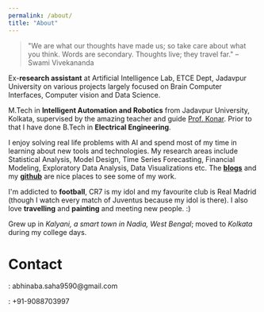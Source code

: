 ```yaml
---
permalink: /about/
title: "About"
---
```


<style>
.SapientRazorfish {
    text-transform: uppercase;
    letter-spacing: 2px;
    font-family: "Gotham A", "Gotham B", Helvetica, Arial, sans-serif;
    font-weight: bold;
    font-size: 16px;
}
</style>

> "We are what our thoughts have made us; so take care about what you think. Words are secondary. Thoughts live; they travel far." – Swami Vivekananda

<div id="aboutme-section">

<p class="about-text">
<span class="fa fa-briefcase about-icon"></span>
Ex-<strong>research assistant</strong> at Artificial Intelligence Lab, ETCE Dept, Jadavpur University on various projects largely focused on Brain Computer Interfaces, Computer vision and Data Science. 
</p>

<p class="about-text">
<span class="fa fa-graduation-cap about-icon"></span>
M.Tech in <strong>Intelligent Automation and Robotics</strong> from Jadavpur University, Kolkata, supervised by the amazing teacher and guide <a href="https://www.amitkonar.com/">Prof. Konar</a>. Prior to that I have done B.Tech in <strong>Electrical Engineering</strong>.
</p>

<p class="about-text">
<span class="fa fa-code about-icon"></span>
I enjoy solving real life problems with AI and spend most of my time in learning about new tools and technologies. My research areas include Statistical Analysis, Model Design, Time Series Forecasting, Financial Modeling, Exploratory Data Analysis, Data Visualizations etc. The <strong><a href="https://abhinabasaha.in/">blogs</a></strong> and my <strong><a href="https://github.com/abhinabasaha">github</a></strong> are nice places to see some of my work.
<!--<strong><a href="https://abhinabasaha.in/projects">projects</a></strong> and <strong><a href="https://abhinabasaha.in/">blogs</a></strong> pages are nice places to see some of my work, but you can also view my <strong><a href="https://github.com/abhinabasaha">github</a></strong>.--> 
</p>

<p class="about-text">
<span class="fa fa-heart about-icon"></span>
I'm addicted to <strong>football</strong>, CR7 is my idol and my favourite club is Real Madrid (though I watch every match of Juventus because my idol is there). I also love <strong>travelling</strong> and <strong>painting</strong> and meeting new people. :) 
</p>

<p class="about-text">
<span class="fa fa-globe about-icon"></span>
Grew up in <i>Kalyani, a smart town in Nadia, West Bengal</i>; moved to <i>Kolkata</i> during my college days. 
</p>

</div>

<div id="contactme-section">
<h1 id="contact">Contact</h1>

<!--
<div class="alert alert-danger" role="alert">
I will be away until Feb 6, with very limited time to work. My responses will be slow during this period.
</div>
-->



<p><i class="fas fa-envelope-square"></i>: abhinaba.saha9590@gmail.com</p>
<!--<p><i class="fas fa-mobile"></i>: +91-7003664219</p>-->
<p><i class="fab fa-whatsapp"></i>: +91-9088703997</p>
